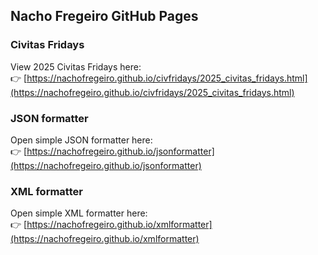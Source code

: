## Nacho Fregeiro GitHub Pages

### Civitas Fridays
View 2025 Civitas Fridays here:  
👉 [https://nachofregeiro.github.io/civfridays/2025_civitas_fridays.html](https://nachofregeiro.github.io/civfridays/2025_civitas_fridays.html)

### JSON formatter
Open simple JSON formatter here:  
👉 [https://nachofregeiro.github.io/jsonformatter](https://nachofregeiro.github.io/jsonformatter)

### XML formatter
Open simple XML formatter here:  
👉 [https://nachofregeiro.github.io/xmlformatter](https://nachofregeiro.github.io/xmlformatter)
